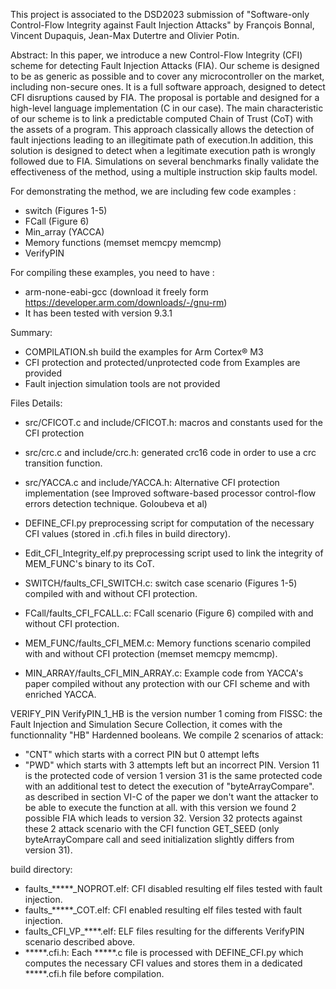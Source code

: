 This project is associated to the DSD2023 submission of "Software-only Control-Flow Integrity against Fault Injection Attacks"
by François Bonnal, Vincent Dupaquis, Jean-Max Dutertre and Olivier Potin.

Abstract: In this paper, we introduce a new Control-Flow Integrity (CFI) scheme
for detecting Fault Injection Attacks (FIA). Our scheme is designed to be as
generic as possible and to cover any microcontroller on the market, including
non-secure ones. It is a full software approach, designed to detect CFI disruptions
caused by FIA. The proposal is portable and designed for a high-level language
implementation (C in our case). The main characteristic of our scheme is to link
a predictable computed Chain of Trust (CoT) with the assets of a program.
This approach classically allows the detection of fault injections leading to an
illegitimate path of execution.In addition, this solution is designed to detect
when a legitimate execution path is wrongly followed due to FIA. Simulations on
several benchmarks finally validate the effectiveness of the method, using a
multiple instruction skip faults model.

For demonstrating the method, we are including few code examples :
- switch (Figures 1-5)
- FCall (Figure 6)
- Min_array (YACCA)
- Memory functions (memset memcpy memcmp)
- VerifyPIN

For compiling these examples, you need to have :
- arm-none-eabi-gcc (download it freely form https://developer.arm.com/downloads/-/gnu-rm)
- It has been tested with version 9.3.1

Summary:
- COMPILATION.sh build the examples for Arm Cortex® M3
- CFI protection and protected/unprotected code from Examples are provided
- Fault injection simulation tools are not provided

Files Details:
- src/CFICOT.c and include/CFICOT.h: macros and constants used for the CFI
protection
- src/crc.c and include/crc.h: generated crc16 code in order to use a crc
transition function.
- src/YACCA.c and include/YACCA.h: Alternative CFI protection implementation
(see Improved software-based processor control-flow errors detection technique.
Goloubeva et al)

- DEFINE_CFI.py preprocessing script for computation of the necessary CFI values
(stored in .cfi.h files in build directory).
-  Edit_CFI_Integrity_elf.py preprocessing script used to link the integrity of
MEM_FUNC's binary to its CoT.

- SWITCH/faults_CFI_SWITCH.c: switch case scenario (Figures 1-5) compiled with
and without CFI protection.
- FCall/faults_CFI_FCALL.c: FCall scenario (Figure 6) compiled with and without
CFI protection.
- MEM_FUNC/faults_CFI_MEM.c: Memory functions scenario compiled with
and without CFI protection (memset memcpy memcmp).
- MIN_ARRAY/faults_CFI_MIN_ARRAY.c: Example code from YACCA's paper compiled
without any protection with our CFI scheme and with enriched YACCA.

VERIFY_PIN
VerifyPIN_1_HB is the version number 1 coming from FISSC: the Fault Injection
and Simulation Secure Collection, it comes with the functionnality
"HB" Hardenned booleans.
We compile 2 scenarios of attack:
- "CNT" which starts with a correct PIN but 0 attempt lefts
- "PWD" which starts with 3 attempts left but an incorrect PIN.
Version 11 is the protected code of version 1
version 31 is the same protected code with an additional test to detect the
execution of "byteArrayCompare". as described in section VI-C of the paper
we don't want the attacker to be able to execute the function at all. with this
version we found 2 possible FIA which leads to version 32.
Version 32 protects against these 2 attack scenario with the
CFI function GET_SEED (only byteArrayCompare call and seed initialization
slightly differs from version 31).

build directory:
- faults_*****_NOPROT.elf: CFI disabled resulting elf files tested with fault
injection.
- faults_*****_COT.elf: CFI enabled resulting elf files tested with fault
injection.
- faults_CFI_VP_****.elf: ELF files resulting for the differents VerifyPIN
scenario described above.
- *****.cfi.h: Each *****.c file is processed with DEFINE_CFI.py which computes
the necessary CFI values and stores them in a dedicated *****.cfi.h file before
compilation.